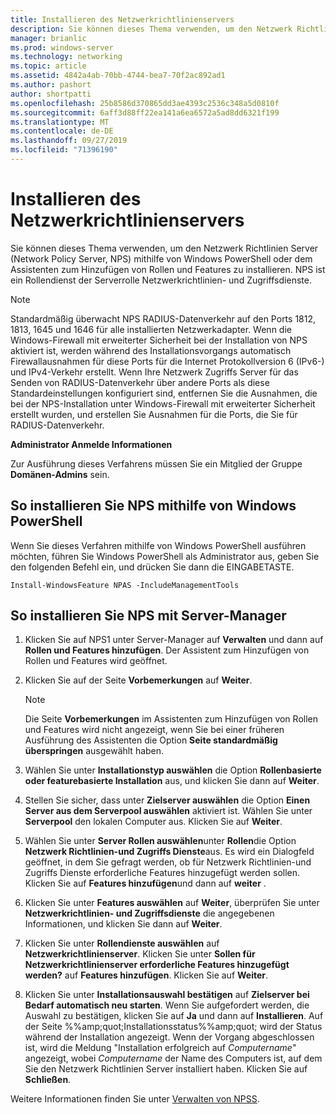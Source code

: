 ```yaml
---
title: Installieren des Netzwerkrichtlinienservers
description: Sie können dieses Thema verwenden, um den Netzwerk Richtlinien Server (Network Policy Server, NPS) mithilfe von Windows PowerShell oder dem Assistenten zum Hinzufügen von Rollen und Features in Windows Server 2016 zu installieren.
manager: brianlic
ms.prod: windows-server
ms.technology: networking
ms.topic: article
ms.assetid: 4842a4ab-70bb-4744-bea7-70f2ac892ad1
ms.author: pashort
author: shortpatti
ms.openlocfilehash: 25b8586d370865dd3ae4393c2536c348a5d0810f
ms.sourcegitcommit: 6aff3d88ff22ea141a6ea6572a5ad8dd6321f199
ms.translationtype: MT
ms.contentlocale: de-DE
ms.lasthandoff: 09/27/2019
ms.locfileid: "71396190"
---
```

# <a name="install-network-policy-server"></a>Installieren des Netzwerkrichtlinienservers

Sie können dieses Thema verwenden, um den Netzwerk Richtlinien Server (Network Policy Server, NPS) mithilfe von Windows PowerShell oder dem Assistenten zum Hinzufügen von Rollen und Features zu installieren. NPS ist ein Rollendienst der Serverrolle Netzwerkrichtlinien- und Zugriffsdienste.

> [!NOTE]
> Standardmäßig überwacht NPS RADIUS-Datenverkehr auf den Ports 1812, 1813, 1645 und 1646 für alle installierten Netzwerkadapter. Wenn die Windows-Firewall mit erweiterter Sicherheit bei der Installation von NPS aktiviert ist, werden während des Installationsvorgangs automatisch Firewallausnahmen für diese Ports für die Internet Protokollversion 6 \(IPv6-\) und IPv4-Verkehr erstellt. Wenn Ihre Netzwerk Zugriffs Server für das Senden von RADIUS-Datenverkehr über andere Ports als diese Standardeinstellungen konfiguriert sind, entfernen Sie die Ausnahmen, die bei der NPS-Installation unter Windows-Firewall mit erweiterter Sicherheit erstellt wurden, und erstellen Sie Ausnahmen für die Ports, die Sie für RADIUS-Datenverkehr.

**Administrator Anmelde Informationen**

Zur Ausführung dieses Verfahrens müssen Sie ein Mitglied der Gruppe **Domänen-Admins** sein.

## <a name="to-install-nps-by-using-windows-powershell"></a>So installieren Sie NPS mithilfe von Windows PowerShell

Wenn Sie dieses Verfahren mithilfe von Windows PowerShell ausführen möchten, führen Sie Windows PowerShell als Administrator aus, geben Sie den folgenden Befehl ein, und drücken Sie dann die EINGABETASTE.

`Install-WindowsFeature NPAS -IncludeManagementTools`

## <a name="to-install-nps-by-using-server-manager"></a>So installieren Sie NPS mit Server-Manager

1.  Klicken Sie auf NPS1 unter Server-Manager auf **Verwalten** und dann auf **Rollen und Features hinzufügen**. Der Assistent zum Hinzufügen von Rollen und Features wird geöffnet.

2.  Klicken Sie auf der Seite **Vorbemerkungen** auf **Weiter**.

    > [!NOTE]
    > Die Seite **Vorbemerkungen** im Assistenten zum Hinzufügen von Rollen und Features wird nicht angezeigt, wenn Sie bei einer früheren Ausführung des Assistenten die Option **Seite standardmäßig überspringen** ausgewählt haben.

3.  Wählen Sie unter **Installationstyp auswählen** die Option **Rollenbasierte oder featurebasierte Installation** aus, und klicken Sie dann auf **Weiter**.

4.  Stellen Sie sicher, dass unter **Zielserver auswählen** die Option **Einen Server aus dem Serverpool auswählen** aktiviert ist. Wählen Sie unter **Serverpool** den lokalen Computer aus. Klicken Sie auf **Weiter**.

5.  Wählen Sie unter **Server Rollen auswählen**unter **Rollen**die Option **Netzwerk Richtlinien-und Zugriffs Dienste**aus. Es wird ein Dialogfeld geöffnet, in dem Sie gefragt werden, ob für Netzwerk Richtlinien-und Zugriffs Dienste erforderliche Features hinzugefügt werden sollen. Klicken Sie auf **Features hinzufügen**und dann auf **weiter** .

6.  Klicken Sie unter **Features auswählen** auf **Weiter**, überprüfen Sie unter **Netzwerkrichtlinien- und Zugriffsdienste** die angegebenen Informationen, und klicken Sie dann auf **Weiter**.

7.  Klicken Sie unter **Rollendienste auswählen** auf **Netzwerkrichtlinienserver**.  Klicken Sie unter **Sollen für Netzwerkrichtlinienserver erforderliche Features hinzugefügt werden?** auf **Features hinzufügen**. Klicken Sie auf **Weiter**.

8.  Klicken Sie unter **Installationsauswahl bestätigen** auf **Zielserver bei Bedarf automatisch neu starten**. Wenn Sie aufgefordert werden, die Auswahl zu bestätigen, klicken Sie auf **Ja** und dann auf **Installieren**. Auf der Seite %%amp;quot;Installationsstatus%%amp;quot; wird der Status während der Installation angezeigt. Wenn der Vorgang abgeschlossen ist, wird die Meldung "Installation erfolgreich auf *Computername*" angezeigt, wobei *Computername* der Name des Computers ist, auf dem Sie den Netzwerk Richtlinien Server installiert haben. Klicken Sie auf **Schließen**.

Weitere Informationen finden Sie unter [Verwalten von NPSS](nps-manage-servers.md).